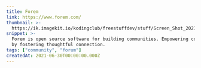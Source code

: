 ```yaml
---
title: Forem
link: https://www.forem.com/
thumbnail: >-
  https://ik.imagekit.io/kodingclub/freestuffdev/stuff/Screen_Shot_2021-06-30_at_12.49.35_PM_zBcf6EfMsBEp.png
snippet: >-
  Forem is open source software for building communities. Empowering community
  by fostering thoughtful connection.
tags: ["community", "forum"]
createdAt: 2021-06-30T00:00:00.000Z
---
```

